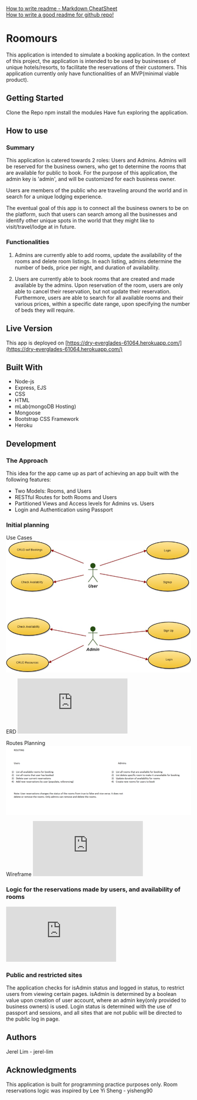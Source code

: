 [How to write readme - Markdown CheatSheet](https://github.com/adam-p/markdown-here/wiki/Markdown-Cheatsheet)  
[How to write a good readme for github repo!](https://gist.github.com/PurpleBooth/109311bb0361f32d87a2)

# Roomours

This application is intended to simulate a booking application. In the context of this project, the application is intended to be used by businesses of unique hotels/resorts, to facilitate the reservations of their customers. This application currently only have functionalities of an MVP(minimal viable product).


## Getting Started

Clone the Repo
npm install the modules
Have fun exploring the application.

## How to use
### Summary
This application is catered towards 2 roles: Users and Admins. Admins will be reserved for the business owners, who get to determine the rooms that are available for public to book. For the purpose of this application, the admin key is 'admin', and will be customized for each business owner.

Users are members of the public who are traveling around the world and in search for a unique lodging experience.

The eventual goal of this app is to connect all the business owners to be on the platform, such that users can search among all the businesses and identify other unique spots in the world that they might like to visit/travel/lodge at in future.

### Functionalities

1) Admins are currently able to add rooms, update the availability of the rooms and delete room listings. In each listing, admins determine the number of beds, price per night, and duration of availability.

2) Users are currently able to book rooms that are created and made available by the admins. Upon reservation of the room, users are only able to cancel their reservation, but not update their reservation. Furthermore, users are able to search for all available rooms and their various prices, within a specific date range, upon specifying the number of beds they will require.

## Live Version

This app is deployed on [https://dry-everglades-61064.herokuapp.com/](https://dry-everglades-61064.herokuapp.com/)


## Built With
* Node-js
* Express, EJS
* CSS
* HTML
* mLab(mongoDB Hosting)
* Mongoose
* Bootstrap CSS Framework
* Heroku


## Development
### The Approach
This idea for the app came up as part of achieving an app built with the following features:
* Two Models: Rooms, and Users
* RESTful Routes for both Rooms and Users
* Partitioned Views and Access levels for Admins vs. Users
* Login and Authentication using Passport

### Initial planning
Use Cases
![Use Cases](https://github.com/jerel-lim/wdi-sg-project-2/blob/master/assets/Use%20Cases.jpg)

ERD
![ERD](https://github.com/jerel-lim/wdi-sg-project-2/blob/master/assets/ERD.pdf)

Routes Planning
![routes](https://github.com/jerel-lim/wdi-sg-project-2/blob/master/assets/Routes.PNG)

Wireframe
![wireframe](https://github.com/jerel-lim/wdi-sg-project-2/blob/master/assets/wireframe.pdf)


### Logic for the reservations made by users, and availability of rooms
![reservations](https://github.com/jerel-lim/wdi-sg-project-2/blob/master/assets/User%20Reservations.pdf)

### Public and restricted sites
The application checks for isAdmin status and logged in status, to restrict users from viewing certain pages. isAdmin is determined by a boolean value upon creation of user account, where an admin key(only provided to business owners) is used.
Login status is determined with the use of passport and sessions, and all sites that are not public will be directed to the public log in page.

## Authors

Jerel Lim - jerel-lim

## Acknowledgments
This application is built for programming practice purposes only. Room reservations logic was inspired by Lee Yi Sheng - yisheng90

